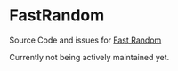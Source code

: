 # FastRandom
Source Code and issues for [Fast Random](https://modrinth.com/mod/faster-random)

Currently not being actively maintained yet.
